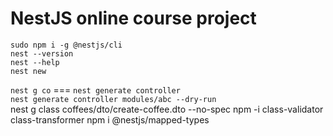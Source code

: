 # NestJS online course project


`sudo npm i -g @nestjs/cli`  
`nest --version`  
`nest --help`  
`nest new` 

`nest g co` === `nest generate controller`  
`nest generate controller modules/abc --dry-run`  
nest g class coffees/dto/create-coffee.dto --no-spec
npm -i class-validator class-transformer
npm i @nestjs/mapped-types
